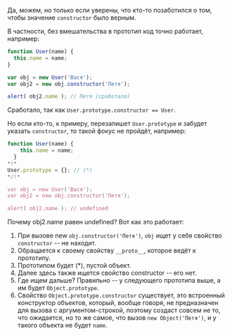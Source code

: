 Да, можем, но только если уверены, что кто-то позаботился о том, чтобы значение `constructor` было верным.

В частности, без вмешательства в прототип код точно работает, например:

```js run
function User(name) {
  this.name = name;
}

var obj = new User('Вася');
var obj2 = new obj.constructor('Петя');

alert( obj2.name ); // Петя (сработало)
```

Сработало, так как `User.prototype.constructor == User`.

Но если кто-то, к примеру, перезапишет `User.prototype` и забудет указать `constructor`, то такой фокус не пройдёт, например:

```js run
function User(name) {
    this.name = name;
  }
*!*
User.prototype = {}; // (*)
*/!*

var obj = new User('Вася');
var obj2 = new obj.constructor('Петя');

alert( obj2.name ); // undefined
```

Почему obj2.name равен undefined? Вот как это работает:

1. При вызове new `obj.constructor('Петя')`, `obj` ищет у себя свойство `constructor` -- не находит.
2. Обращается к своему свойству `__proto__`, которое ведёт к прототипу.
3. Прототипом будет (*), пустой объект.
4. Далее здесь также ищется свойство constructor -- его нет.
5. Где ищем дальше? Правильно -- у следующего прототипа выше, а им будет `Object.prototype`.
6. Свойство `Object.prototype.constructor` существует, это встроенный конструктор объектов, который, вообще говоря, не предназначен для вызова с аргументом-строкой, поэтому создаст совсем не то, что ожидается, но то же самое, что вызов `new Object('Петя')`, и у такого объекта не будет `name`.
